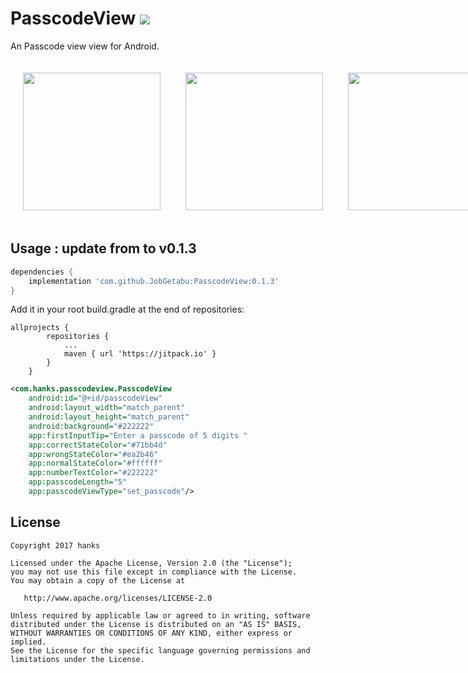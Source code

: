 # PasscodeView                                      <img id="badge" src="https://jitpack.io/v/JobGetabu/PasscodeView.svg">

An Passcode view view for Android.
 

<div style="display:flex" >
 <img src="https://github.com/hanks-zyh/PasscodeView/raw/master/screenshot/demo1.png" width="220px" style="margin: 20px;">
 <img src="https://github.com/hanks-zyh/PasscodeView/blob/master/screenshot/demo2.png" width="220px" style="margin: 20px;">
 <img src="https://github.com/hanks-zyh/PasscodeView/raw/master/screenshot/demo.gif" width="220px" style="margin: 20px;">
</div>

## Usage : update from to v0.1.3

```gradle
dependencies {
    implementation 'com.github.JobGetabu:PasscodeView:0.1.3'
}
```

Add it in your root build.gradle at the end of repositories:

```
allprojects {
		repositories {
			...
			maven { url 'https://jitpack.io' }
		}
	}
 ```

```xml
<com.hanks.passcodeview.PasscodeView
    android:id="@+id/passcodeView"
    android:layout_width="match_parent"
    android:layout_height="match_parent"
    android:background="#222222"
    app:firstInputTip="Enter a passcode of 5 digits "
    app:correctStateColor="#71bb4d"
    app:wrongStateColor="#ea2b46"
    app:normalStateColor="#ffffff"
    app:numberTextColor="#222222"
    app:passcodeLength="5"
    app:passcodeViewType="set_passcode"/>
```



## License

```
Copyright 2017 hanks

Licensed under the Apache License, Version 2.0 (the "License");
you may not use this file except in compliance with the License.
You may obtain a copy of the License at

   http://www.apache.org/licenses/LICENSE-2.0

Unless required by applicable law or agreed to in writing, software
distributed under the License is distributed on an "AS IS" BASIS,
WITHOUT WARRANTIES OR CONDITIONS OF ANY KIND, either express or implied.
See the License for the specific language governing permissions and
limitations under the License.
```
